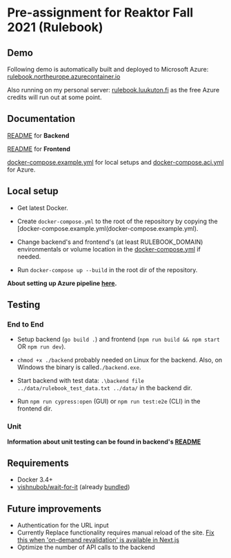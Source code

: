 # Pre-assignment for Reaktor Fall 2021 (Rulebook)

## Demo

Following demo is automatically built and deployed to Microsoft Azure: [rulebook.northeurope.azurecontainer.io](https://rulebook.northeurope.azurecontainer.io/)

Also running on my personal server: [rulebook.luukuton.fi](https://rulebook.luukuton.fi) as the free Azure credits will run out at some point.

## Documentation

[README](backend) for **Backend**

[README](frontend) for **Frontend**

[docker-compose.example.yml](docker-compose.example.yml) for local setups and [docker-compose.aci.yml](docker-compose.aci.yml) for Azure.

## Local setup

- Get latest Docker.

- Create `docker-compose.yml` to the root of the repository by copying the [docker-compose.example.yml(docker-compose.example.yml).

- Change backend's and frontend's (at least RULEBOOK_DOMAIN) environmentals or volume location in the [docker-compose.yml](docker-compose.yml) if needed.

- Run `docker-compose up --build` in the root dir of the repository.

**About setting up Azure pipeline [here](AZURE.md).**

## Testing

### End to End

- Setup backend (`go build .`) and frontend (`npm run build && npm start` OR `npm run dev`).

- `chmod +x ./backend` probably needed on Linux for the backend. Also, on Windows the binary is called`./backend.exe`.

- Start backend with test data: `.\backend file ../data/rulebook_test_data.txt ../data/` in the backend dir.

- Run `npm run cypress:open` (GUI) or `npm run test:e2e` (CLI) in the frontend dir.

### Unit

**Information about unit testing can be found in backend's [README](backend)**

## Requirements

- Docker 3.4+
- [vishnubob/wait-for-it](https://github.com/vishnubob/wait-for-it) (already [bundled](frontend/wait-for-it.sh))

## Future improvements

- Authentication for the URL input
- Currently Replace functionality requires manual reload of the site. [Fix this when 'on-demand revalidation' is available in Next.js](frontend#something-to-note)
- Optimize the number of API calls to the backend
